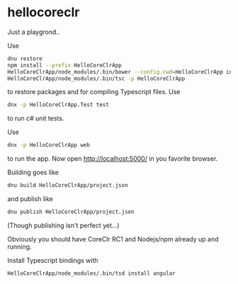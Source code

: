# hellocoreclr
Just a playgrond..

Use 
```bash
dnu restore
npm install --prefix HelloCoreClrApp
HelloCoreClrApp/node_modules/.bin/bower --config.cwd=HelloCoreClrApp install
HelloCoreClrApp/node_modules/.bin/tsc -p HelloCoreClrApp
```
to restore packages and for compiling Typescript files. Use
```bash
dnx -p HelloCoreClrApp.Test test
```
to run c# unit tests.

Use
```bash
dnx -p HelloCoreClrApp web
```
to run the app. Now open <http://localhost:5000/> in you favorite browser.

Building goes like
```bash
dnu build HelloCoreClrApp/project.json
```
and publish like
```bash
dnu publish HelloCoreClrApp/project.json
```
(Though publishing isn't perfect yet...)

Obviously you should have CoreClr RC1 and Nodejs/npm already up and running.

Install Typescript bindings with
```bash
HelloCoreClrApp/node_modules/.bin/tsd install angular
```
